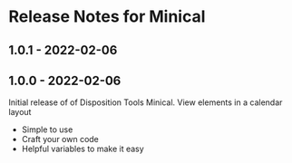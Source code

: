 # Release Notes for Minical


## 1.0.1 - 2022-02-06

## 1.0.0 - 2022-02-06
Initial release of of Disposition Tools Minical.
View elements in a calendar layout
- Simple to use
- Craft your own code
- Helpful variables to make it easy
